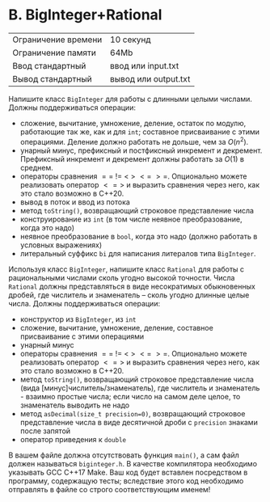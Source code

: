 # B. BigInteger+Rational

|   |   |
|---|---|
| Ограничение времени |	10 секунд |
| Ограничение памяти |	64Mb |
| Ввод	стандартный | ввод или input.txt |
| Вывод	стандартный | вывод или output.txt |

Напишите класс `BigInteger` для работы с длинными целыми числами. Должны поддерживаться операции:

- сложение, вычитание, умножение, деление, остаток по модулю, работающие так же, как и для `int`; составное присваивание с этими операциями. Деление должно работать не дольше, чем за $O(n^2)$.
- унарный минус, префиксный и постфиксный инкремент и декремент. Префиксный инкремент и декремент должны работать за $O(1)$ в среднем.
- операторы сравнения $==$ $!=$ $<$ $>$ $<=$ $>=$. Опционально можете реализовать оператор $<=>$ и выразить сравнения через него, как это стало возможно в C++20.
- вывод в поток и ввод из потока
- метод `toString()`, возвращающий строковое представление числа
- конструирование из `int` (в том числе неявное преобразование, когда это надо)
- неявное преобразование в `bool`, когда это надо (должно работать в условных выражениях)
- литеральный суффикс `bi` для написания литералов типа `BigInteger`.

Используя класс `BigInteger`, напишите класс `Rational` для работы с рациональными числами сколь угодно высокой точности. Числа `Rational` должны представляться в виде несократимых обыкновенных дробей, где числитель и знаменатель – сколь угодно длинные целые числа. Должны поддерживаться операции:
- конструктор из `BigInteger`, из `int`
- сложение, вычитание, умножение, деление, составное присваивание с этими операциями
- унарный минус
- операторы сравнения $==$ $!=$ $<$ $>$ $<=$ $>=$. Опционально можете реализовать оператор $<=>$ и выразить сравнения через него, как это стало возможно в C++20.
- метод `toString()`, возвращающий строковое представление числа (вида [минус]числитель/знаменатель), где числитель и знаменатель - взаимно простые числа; если число на самом деле целое, то знаменатель выводить не надо
- метод `asDecimal(size_t precision=0)`, возвращающий строковое представление числа в виде десятичной дроби с `precision` знаками после запятой
- оператор приведения к `double`

В вашем файле должна отсутствовать функция `main()`, а сам файл должен называться `biginteger.h`. В качестве компилятора необходимо указывать GCC C++17 Make. Ваш код будет вставлен посредством в программу, содержащую тесты; вследствие этого код необходимо отправлять в файле со строго соответствующим именем!